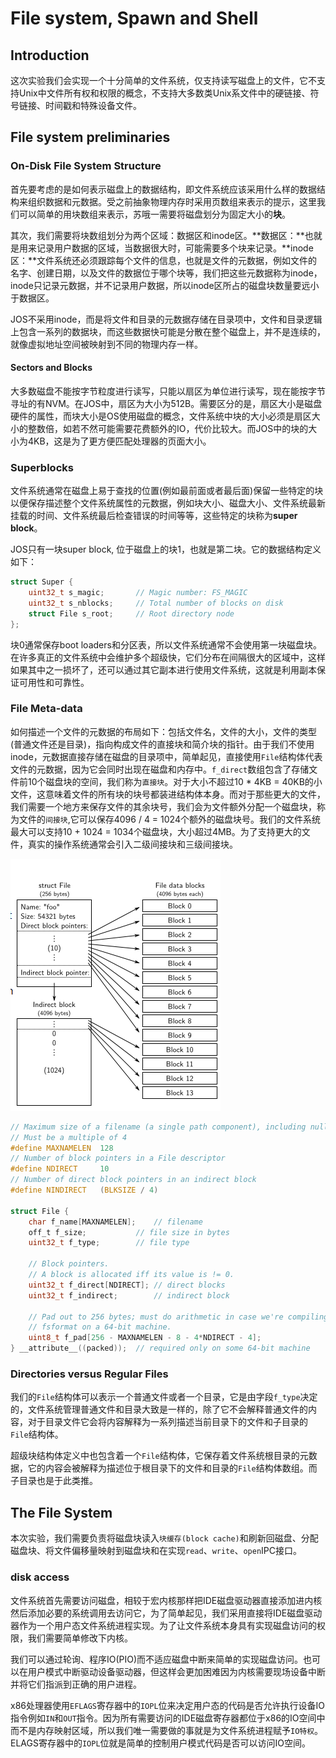 # File system, Spawn and Shell

## Introduction

这次实验我们会实现一个十分简单的文件系统，仅支持读写磁盘上的文件，它不支持Unix中文件所有权和权限的概念，不支持大多数类Unix系文件中的硬链接、符号链接、时间戳和特殊设备文件。

## File system preliminaries

### On-Disk File System Structure

首先要考虑的是如何表示磁盘上的数据结构，即文件系统应该采用什么样的数据结构来组织数据和元数据。受之前抽象物理内存时采用页数组来表示的提示，这里我们可以简单的用块数组来表示，苏哦一需要将磁盘划分为固定大小的**块**。  

其次，我们需要将块数组划分为两个区域：数据区和inode区。**数据区：**也就是用来记录用户数据的区域，当数据很大时，可能需要多个块来记录。**inode区：**文件系统还必须跟踪每个文件的信息，也就是文件的元数据，例如文件的名字、创建日期，以及文件的数据位于哪个块等，我们把这些元数据称为inode，inode只记录元数据，并不记录用户数据，所以inode区所占的磁盘块数量要远小于数据区。  

JOS不采用inode，而是将文件和目录的元数据存储在目录项中，文件和目录逻辑上包含一系列的数据块，而这些数据快可能是分散在整个磁盘上，并不是连续的，就像虚拟地址空间被映射到不同的物理内存一样。  

#### Sectors and Blocks

大多数磁盘不能按字节粒度进行读写，只能以扇区为单位进行读写，现在能按字节寻址的有NVM。在JOS中，扇区为大小为512B。需要区分的是，扇区大小是磁盘硬件的属性，而块大小是OS使用磁盘的概念，文件系统中块的大小必须是扇区大小的整数倍，如若不然可能需要花费额外的IO，代价比较大。而JOS中的块的大小为4KB，这是为了更方便匹配处理器的页面大小。  

### Superblocks

文件系统通常在磁盘上易于查找的位置(例如最前面或者最后面)保留一些特定的块以便保存描述整个文件系统属性的元数据，例如块大小、磁盘大小、文件系统最新挂载的时间、文件系统最后检查错误的时间等等，这些特定的块称为**super block**。  

JOS只有一块super block, 位于磁盘上的块1，也就是第二块。它的数据结构定义如下：

```c
struct Super {
	uint32_t s_magic;		// Magic number: FS_MAGIC
	uint32_t s_nblocks;		// Total number of blocks on disk
	struct File s_root;		// Root directory node
};
```

块0通常保存boot loaders和分区表，所以文件系统通常不会使用第一块磁盘块。在许多真正的文件系统中会维护多个超级快，它们分布在间隔很大的区域中，这样如果其中之一损坏了，还可以通过其它副本进行使用文件系统，这就是利用副本保证可用性和可靠性。

### File Meta-data

如何描述一个文件的元数据的布局如下：包括文件名，文件的大小，文件的类型(普通文件还是目录)，指向构成文件的直接块和简介块的指针。由于我们不使用inode，元数据直接存储在磁盘的目录项中，简单起见，直接使用`File`结构体代表文件的元数据，因为它会同时出现在磁盘和内存中。`f_direct`数组包含了存储文件前10个磁盘块的空间，我们称为`直接块`。对于大小不超过10 * 4KB = 40KB的小文件，这意味着文件的所有块的块号都装进结构体本身。而对于那些更大的文件，我们需要一个地方来保存文件的其余块号，我们会为文件额外分配一个磁盘块，称为文件的`间接块`,它可以保存4096 / 4 = 1024个额外的磁盘块号。我们的文件系统最大可以支持10 + 1024 = 1034个磁盘块，大小超过4MB。为了支持更大的文件，真实的操作系统通常会引入二级间接块和三级间接块。

![image-20210727172451730](.\figure\image-20210727172451730.png)

```c
// Maximum size of a filename (a single path component), including null
// Must be a multiple of 4
#define MAXNAMELEN	128
// Number of block pointers in a File descriptor
#define NDIRECT		10
// Number of direct block pointers in an indirect block
#define NINDIRECT	(BLKSIZE / 4)

struct File {
	char f_name[MAXNAMELEN];	// filename
	off_t f_size;			// file size in bytes
	uint32_t f_type;		// file type

	// Block pointers.
	// A block is allocated iff its value is != 0.
	uint32_t f_direct[NDIRECT];	// direct blocks
	uint32_t f_indirect;		// indirect block

	// Pad out to 256 bytes; must do arithmetic in case we're compiling
	// fsformat on a 64-bit machine.
	uint8_t f_pad[256 - MAXNAMELEN - 8 - 4*NDIRECT - 4];
} __attribute__((packed));	// required only on some 64-bit machine
```

### Directories versus Regular Files

我们的`File`结构体可以表示一个普通文件或者一个目录，它是由字段`f_type`决定的，文件系统管理普通文件和目录大致是一样的，除了它不会解释普通文件的内容，对于目录文件它会将内容解释为一系列描述当前目录下的文件和子目录的`File`结构体。  

超级块结构体定义中也包含着一个`File`结构体，它保存着文件系统根目录的元数据，它的内容会被解释为描述位于根目录下的文件和目录的`File`结构体数组。而子目录也是于此类推。  

## The File System

本次实验，我们需要负责将磁盘块读入`块缓存(block cache)`和刷新回磁盘、分配磁盘块、将文件偏移量映射到磁盘块和在实现`read`、`write`、`open`IPC接口。

### disk access

文件系统首先需要访问磁盘，相较于宏内核那样把IDE磁盘驱动器直接添加进内核然后添加必要的系统调用去访问它，为了简单起见，我们采用直接将IDE磁盘驱动器作为一个用户态文件系统进程实现。为了让文件系统本身具有实现磁盘访问的权限，我们需要简单修改下内核。  

我们可以通过轮询、程序IO(PIO)而不适应磁盘中断来简单的实现磁盘访问。也可以在用户模式中断驱动设备驱动器，但这样会更加困难因为内核需要现场设备中断并将它们指派到正确的用户进程。  

x86处理器使用`EFLAGS`寄存器中的`IOPL`位来决定用户态的代码是否允许执行设备IO指令例如`IN`和`OUT`指令。因为所有需要访问的IDE磁盘寄存器都位于x86的IO空间中而不是内存映射区域，所以我们唯一需要做的事就是为文件系统进程赋予`IO特权`。ELAGS寄存器中的`IOPL`位就是简单的控制用户模式代码是否可以访问IO空间。

